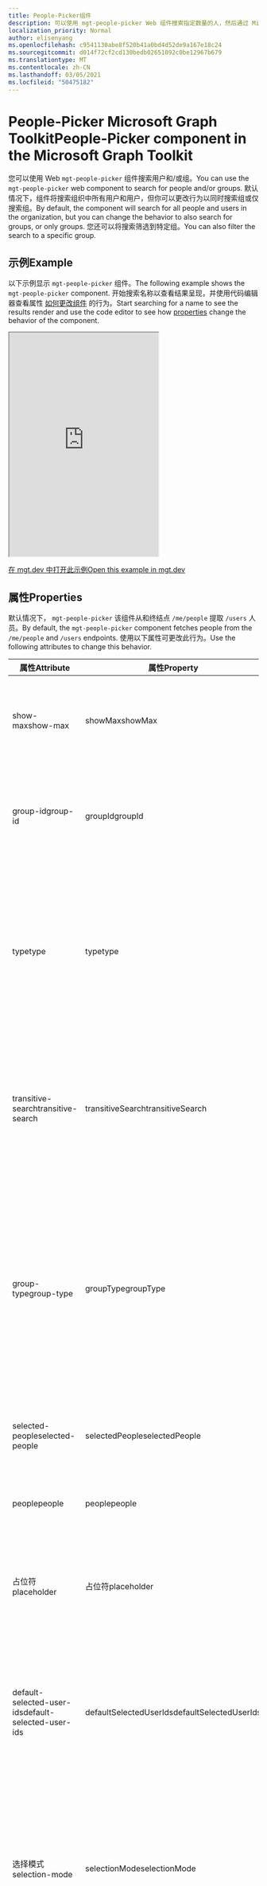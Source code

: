 ```yaml
---
title: People-Picker组件
description: 可以使用 mgt-people-picker Web 组件搜索指定数量的人，然后通过 Microsoft Graph 呈现结果列表。
localization_priority: Normal
author: elisenyang
ms.openlocfilehash: c9541130abe8f520b41a0bd4d52de9a167e18c24
ms.sourcegitcommit: d014f72cf2cd130bedb02651092c0be12967b679
ms.translationtype: MT
ms.contentlocale: zh-CN
ms.lasthandoff: 03/05/2021
ms.locfileid: "50475182"
---
```

# <a name="people-picker-component-in-the-microsoft-graph-toolkit"></a><span data-ttu-id="c1254-103">People-Picker Microsoft Graph Toolkit</span><span class="sxs-lookup"><span data-stu-id="c1254-103">People-Picker component in the Microsoft Graph Toolkit</span></span>

<span data-ttu-id="c1254-104">您可以使用 Web `mgt-people-picker` 组件搜索用户和/或组。</span><span class="sxs-lookup"><span data-stu-id="c1254-104">You can use the `mgt-people-picker` web component to search for people and/or groups.</span></span> <span data-ttu-id="c1254-105">默认情况下，组件将搜索组织中所有用户和用户，但你可以更改行为以同时搜索组或仅搜索组。</span><span class="sxs-lookup"><span data-stu-id="c1254-105">By default, the component will search for all people and users in the organization, but you can change the behavior to also search for groups, or only groups.</span></span> <span data-ttu-id="c1254-106">您还可以将搜索筛选到特定组。</span><span class="sxs-lookup"><span data-stu-id="c1254-106">You can also filter the search to a specific group.</span></span>

## <a name="example"></a><span data-ttu-id="c1254-107">示例</span><span class="sxs-lookup"><span data-stu-id="c1254-107">Example</span></span>

<span data-ttu-id="c1254-108">以下示例显示 `mgt-people-picker` 组件。</span><span class="sxs-lookup"><span data-stu-id="c1254-108">The following example shows the `mgt-people-picker` component.</span></span> <span data-ttu-id="c1254-109">开始搜索名称以查看结果呈现，并使用代码编辑器查看属性 [如何更改组件](#properties) 的行为。</span><span class="sxs-lookup"><span data-stu-id="c1254-109">Start searching for a name to see the results render and use the code editor to see how [properties](#properties) change the behavior of the component.</span></span>

<iframe src="https://mgt.dev/iframe.html?id=components-mgt-people-picker--people-picker&source=docs" height="450"></iframe>

[<span data-ttu-id="c1254-110">在 mgt.dev 中打开此示例</span><span class="sxs-lookup"><span data-stu-id="c1254-110">Open this example in mgt.dev</span></span>](https://mgt.dev/?path=/story/components-mgt-people-picker--people-picker&source=docs)

## <a name="properties"></a><span data-ttu-id="c1254-111">属性</span><span class="sxs-lookup"><span data-stu-id="c1254-111">Properties</span></span>

<span data-ttu-id="c1254-112">默认情况下， `mgt-people-picker` 该组件从和终结点 `/me/people` 提取 `/users` 人员。</span><span class="sxs-lookup"><span data-stu-id="c1254-112">By default, the `mgt-people-picker` component fetches people from the `/me/people` and `/users` endpoints.</span></span> <span data-ttu-id="c1254-113">使用以下属性可更改此行为。</span><span class="sxs-lookup"><span data-stu-id="c1254-113">Use the following attributes to change this behavior.</span></span>

| <span data-ttu-id="c1254-114">属性</span><span class="sxs-lookup"><span data-stu-id="c1254-114">Attribute</span></span> | <span data-ttu-id="c1254-115">属性</span><span class="sxs-lookup"><span data-stu-id="c1254-115">Property</span></span> | <span data-ttu-id="c1254-116">说明</span><span class="sxs-lookup"><span data-stu-id="c1254-116">Description</span></span>                                                                                                                                                                            |
| -------- | --------- | -------------------------------------------------------------------------------------------------------------------------------------------------------------------------------------- |
| <span data-ttu-id="c1254-117">show-max</span><span class="sxs-lookup"><span data-stu-id="c1254-117">show-max</span></span> | <span data-ttu-id="c1254-118">showMax</span><span class="sxs-lookup"><span data-stu-id="c1254-118">showMax</span></span>   | <span data-ttu-id="c1254-119">一个数字值，指示要显示的最大人数。</span><span class="sxs-lookup"><span data-stu-id="c1254-119">A number value to indicate the maximum number of people to show.</span></span> <span data-ttu-id="c1254-120">默认值为 6。</span><span class="sxs-lookup"><span data-stu-id="c1254-120">the default value is 6.</span></span>                                                                                             |
| <span data-ttu-id="c1254-121">group-id</span><span class="sxs-lookup"><span data-stu-id="c1254-121">group-id</span></span>    | <span data-ttu-id="c1254-122">groupId</span><span class="sxs-lookup"><span data-stu-id="c1254-122">groupId</span></span>     | <span data-ttu-id="c1254-123">一个字符串值，属于 Microsoft Graph 定义的组，用于进一步筛选搜索结果。</span><span class="sxs-lookup"><span data-stu-id="c1254-123">A string value that belongs to a Microsoft Graph defined group for further filtering of the search results.</span></span>                                                                            |
| <span data-ttu-id="c1254-124">type</span><span class="sxs-lookup"><span data-stu-id="c1254-124">type</span></span>     | <span data-ttu-id="c1254-125">type</span><span class="sxs-lookup"><span data-stu-id="c1254-125">type</span></span>      | <span data-ttu-id="c1254-126">要搜索的实体的类型。</span><span class="sxs-lookup"><span data-stu-id="c1254-126">The type of entities to search for.</span></span> <span data-ttu-id="c1254-127">可用选项有： `person` ， `group` 。 `any`</span><span class="sxs-lookup"><span data-stu-id="c1254-127">Available options are: `person`, `group`, `any`.</span></span> <span data-ttu-id="c1254-128">默认值为 `person`。</span><span class="sxs-lookup"><span data-stu-id="c1254-128">Default value is `person`.</span></span> <span data-ttu-id="c1254-129">如果设置了属性， `group-id` 则此属性无效。</span><span class="sxs-lookup"><span data-stu-id="c1254-129">This attribute has no effect if `group-id` property is set.</span></span>         
| <span data-ttu-id="c1254-130">transitive-search</span><span class="sxs-lookup"><span data-stu-id="c1254-130">transitive-search</span></span>     | <span data-ttu-id="c1254-131">transitiveSearch</span><span class="sxs-lookup"><span data-stu-id="c1254-131">transitiveSearch</span></span>      | <span data-ttu-id="c1254-132">一个布尔值，用于执行可传递搜索简单列表返回所有嵌套成员的成员的索引 - 默认情况下，不使用可传递搜索。</span><span class="sxs-lookup"><span data-stu-id="c1254-132">A Boolean value to perform a transitive search returning a flat list of all nested members - by default transitive search is not used.</span></span>|
| <span data-ttu-id="c1254-133">group-type</span><span class="sxs-lookup"><span data-stu-id="c1254-133">group-type</span></span>     | <span data-ttu-id="c1254-134">groupType</span><span class="sxs-lookup"><span data-stu-id="c1254-134">groupType</span></span>      | <span data-ttu-id="c1254-135">要搜索的组类型。</span><span class="sxs-lookup"><span data-stu-id="c1254-135">The group type to search for.</span></span> <span data-ttu-id="c1254-136">可用选项有： `unified` ， ， ， `security` `mailenabledsecurity` `distribution` `any` 。</span><span class="sxs-lookup"><span data-stu-id="c1254-136">Available options are: `unified`, `security`, `mailenabledsecurity`, `distribution`, `any`.</span></span> <span data-ttu-id="c1254-137">默认值为 `any`。</span><span class="sxs-lookup"><span data-stu-id="c1254-137">Default value is `any`.</span></span> <span data-ttu-id="c1254-138">如果该属性设置为 ， `type` 则此属性无效 `person` 。</span><span class="sxs-lookup"><span data-stu-id="c1254-138">This attribute has no effect if the `type` property is set to `person`.</span></span>                                                                           |
|  <span data-ttu-id="c1254-139">selected-people</span><span class="sxs-lookup"><span data-stu-id="c1254-139">selected-people</span></span>  | <span data-ttu-id="c1254-140">selectedPeople</span><span class="sxs-lookup"><span data-stu-id="c1254-140">selectedPeople</span></span>     | <span data-ttu-id="c1254-141">所选人员数组。</span><span class="sxs-lookup"><span data-stu-id="c1254-141">An array of selected people.</span></span> <span data-ttu-id="c1254-142">设置此值以编程方式选择人员。</span><span class="sxs-lookup"><span data-stu-id="c1254-142">Set this value to select people programmatically.</span></span>|
| <span data-ttu-id="c1254-143">people</span><span class="sxs-lookup"><span data-stu-id="c1254-143">people</span></span>   | <span data-ttu-id="c1254-144">people</span><span class="sxs-lookup"><span data-stu-id="c1254-144">people</span></span>    | <span data-ttu-id="c1254-145">在搜索结果中找到并呈现的一组人员</span><span class="sxs-lookup"><span data-stu-id="c1254-145">An array of people found and rendered in the search result</span></span> |
| <span data-ttu-id="c1254-146">占位符</span><span class="sxs-lookup"><span data-stu-id="c1254-146">placeholder</span></span>   | <span data-ttu-id="c1254-147">占位符</span><span class="sxs-lookup"><span data-stu-id="c1254-147">placeholder</span></span>    | <span data-ttu-id="c1254-148">解释如何使用组件的默认文本。</span><span class="sxs-lookup"><span data-stu-id="c1254-148">The default text that appears to explain how to use the component.</span></span> <span data-ttu-id="c1254-149">默认值为 `Start typing a name`。</span><span class="sxs-lookup"><span data-stu-id="c1254-149">Default value is `Start typing a name`.</span></span>
| <span data-ttu-id="c1254-150">default-selected-user-ids</span><span class="sxs-lookup"><span data-stu-id="c1254-150">default-selected-user-ids</span></span> | <span data-ttu-id="c1254-151">defaultSelectedUserIds</span><span class="sxs-lookup"><span data-stu-id="c1254-151">defaultSelectedUserIds</span></span> | <span data-ttu-id="c1254-152">当提供以逗号分隔的 Microsoft Graph 用户 ID 的字符串时，组件在初始化时将按所选内容呈现相应的用户。</span><span class="sxs-lookup"><span data-stu-id="c1254-152">When provided a string of comma-separated Microsoft Graph user IDs, the component renders the respective users as selected upon initialization.</span></span>
| <span data-ttu-id="c1254-153">选择模式</span><span class="sxs-lookup"><span data-stu-id="c1254-153">selection-mode</span></span> | <span data-ttu-id="c1254-154">selectionMode</span><span class="sxs-lookup"><span data-stu-id="c1254-154">selectionMode</span></span> | <span data-ttu-id="c1254-155">用于指示是允许选择多个项目， (组选择) 单个项目。</span><span class="sxs-lookup"><span data-stu-id="c1254-155">Used to indicate whether to allow selecting multiple items (users or groups) or just a single item.</span></span> <span data-ttu-id="c1254-156">可用选项包括： `single` `multiple` 、 。</span><span class="sxs-lookup"><span data-stu-id="c1254-156">Available options are: `single`, `multiple`.</span></span> <span data-ttu-id="c1254-157">默认值为 `multiple`。</span><span class="sxs-lookup"><span data-stu-id="c1254-157">Default value is `multiple`.</span></span>
| <span data-ttu-id="c1254-158">已禁用</span><span class="sxs-lookup"><span data-stu-id="c1254-158">disabled</span></span> | <span data-ttu-id="c1254-159">已禁用</span><span class="sxs-lookup"><span data-stu-id="c1254-159">disabled</span></span> | <span data-ttu-id="c1254-160">设置是否禁用人员选取器。</span><span class="sxs-lookup"><span data-stu-id="c1254-160">Sets whether the people picker is disabled.</span></span> <span data-ttu-id="c1254-161">禁用后，用户将无法搜索或选择人员。</span><span class="sxs-lookup"><span data-stu-id="c1254-161">When disabled, the user is not able to search or select people.</span></span>

<span data-ttu-id="c1254-162">下面是一 `show-max` 个示例。</span><span class="sxs-lookup"><span data-stu-id="c1254-162">The following is a `show-max` example.</span></span>

```html
<mgt-people-picker show-max="4"> </mgt-people-picker>
```

## <a name="selected-people"></a><span data-ttu-id="c1254-163">所选人员</span><span class="sxs-lookup"><span data-stu-id="c1254-163">Selected people</span></span>

<span data-ttu-id="c1254-164">组件的"所选人员"部分呈现开发人员或用户选择的每个人。</span><span class="sxs-lookup"><span data-stu-id="c1254-164">The selected people section of the component renders each person chosen by the developer or user.</span></span> 

![mgt-people-picker](./images/selected-people.png)

<span data-ttu-id="c1254-166">可以通过执行以下操作之一填充所选人员数据：</span><span class="sxs-lookup"><span data-stu-id="c1254-166">You can populate selected people data by doing one of the following:</span></span>

- <span data-ttu-id="c1254-167">直接 `selectedPeople` 设置属性，如以下示例所示。</span><span class="sxs-lookup"><span data-stu-id="c1254-167">Setting the `selectedPeople` property directly, as shown in the following example.</span></span>  

    ```javascript
    // personObject = User or Person from Microsoft Graph
    document.querySelector('mgt-people-picker').selectedPeople.push(personObject);
    ```

- <span data-ttu-id="c1254-168">使用此方法 `selectUsersById()` ，该方法接受 Microsoft graph 用户 [ID](/graph/api/resources/users) 数组，以查找关联的用户详细信息进行选择。</span><span class="sxs-lookup"><span data-stu-id="c1254-168">Using the `selectUsersById()` method, which accepts an array of Microsoft graph [user ids](/graph/api/resources/users) to find associated user details for selection.</span></span>

     ><span data-ttu-id="c1254-169">**注意：** 如果未找到用户， `id` 则不会为此呈现任何数据 `id` 。</span><span class="sxs-lookup"><span data-stu-id="c1254-169">**Note:** If no user is found for an `id`, no data will be rendered for that `id`.</span></span>

    ```javascript
    // id = Microsoft graph User "id"
    document.querySelector('mgt-people-picker').selectUsersById(["id","id"])
    ```

## <a name="events"></a><span data-ttu-id="c1254-170">活动</span><span class="sxs-lookup"><span data-stu-id="c1254-170">Events</span></span>

<span data-ttu-id="c1254-171">从组件中触发以下事件。</span><span class="sxs-lookup"><span data-stu-id="c1254-171">The following events are fired from the component.</span></span>

| <span data-ttu-id="c1254-172">事件</span><span class="sxs-lookup"><span data-stu-id="c1254-172">Event</span></span> | <span data-ttu-id="c1254-173">说明</span><span class="sxs-lookup"><span data-stu-id="c1254-173">Description</span></span> |
| --- | --- |
| `selectionChanged` | <span data-ttu-id="c1254-174">用户在选定/选取人员列表中添加或删除了人员。</span><span class="sxs-lookup"><span data-stu-id="c1254-174">The user added or removed a person from the list of selected/picked people.</span></span>|

## <a name="css-custom-properties"></a><span data-ttu-id="c1254-175">CSS 自定义属性</span><span class="sxs-lookup"><span data-stu-id="c1254-175">CSS custom properties</span></span>

<span data-ttu-id="c1254-176">组件 `mgt-people-picker` 定义以下 CSS 自定义属性。</span><span class="sxs-lookup"><span data-stu-id="c1254-176">The `mgt-people-picker` component defines the following CSS custom properties.</span></span>

```css
mgt-people-picker {
    --input-border: 2px rgba(255, 255, 255, 0.5) solid; /* sets all input area border */

      /* OR individual input border sides */
    --input-border-bottom: 2px rgba(255, 255, 255, 0.5) solid;
    --input-border-right: 2px rgba(255, 255, 255, 0.5) solid;
    --input-border-left: 2px rgba(255, 255, 255, 0.5) solid;
    --input-border-top: 2px rgba(255, 255, 255, 0.5) solid;

    --input-background-color: #1f1f1f; /* input area background color */
    --input-border-color--hover: #008394; /* input area border hover color */
    --input-border-color--focus: #0f78d4; /* input area border focus color */

    --dropdown-background-color: #1f1f1f; /* selection area background color */
    --dropdown-item-hover-background: #333d47; /* person background color on hover */
    
    --selected-person-background-color: #f1f1f1; /* person item background color */
    
    --color: white; /* input area border focus color */
    --placeholder-color: #f1f1f1; /* placeholder text color */
    --placeholder-color--focus: rgba(255, 255, 255, 0.8); /* placeholder text focus color */
}
```

## <a name="templates"></a><span data-ttu-id="c1254-177">模板</span><span class="sxs-lookup"><span data-stu-id="c1254-177">Templates</span></span>

 <span data-ttu-id="c1254-178">`mgt-people-picker` 支持 [多个模板](../customize-components/templates.md) ，您可以使用这些模板替换组件的某些部分。</span><span class="sxs-lookup"><span data-stu-id="c1254-178">`mgt-people-picker` supports several [templates](../customize-components/templates.md) that you can use to replace certain parts of the component.</span></span> <span data-ttu-id="c1254-179">若要指定模板，请包含组件 `<template>` 中的元素，将值设置为 `data-type` 下列值之一。</span><span class="sxs-lookup"><span data-stu-id="c1254-179">To specify a template, include a `<template>` element inside a component and set the `data-type` value to one of the following.</span></span>

| <span data-ttu-id="c1254-180">数据类型</span><span class="sxs-lookup"><span data-stu-id="c1254-180">Data type</span></span> | <span data-ttu-id="c1254-181">数据上下文</span><span class="sxs-lookup"><span data-stu-id="c1254-181">Data context</span></span> | <span data-ttu-id="c1254-182">说明</span><span class="sxs-lookup"><span data-stu-id="c1254-182">Description</span></span> |
| --- | --- | --- |
| <span data-ttu-id="c1254-183">默认</span><span class="sxs-lookup"><span data-stu-id="c1254-183">default</span></span> | <span data-ttu-id="c1254-184">null：无数据</span><span class="sxs-lookup"><span data-stu-id="c1254-184">null: no data</span></span> | <span data-ttu-id="c1254-185">用于覆盖整个组件的呈现的模板。</span><span class="sxs-lookup"><span data-stu-id="c1254-185">The template used to override the rendering of the entire component.</span></span>
| <span data-ttu-id="c1254-186">loading</span><span class="sxs-lookup"><span data-stu-id="c1254-186">loading</span></span> | <span data-ttu-id="c1254-187">null：无数据</span><span class="sxs-lookup"><span data-stu-id="c1254-187">null: no data</span></span> | <span data-ttu-id="c1254-188">在请求图形时用于呈现选取器状态的模板。</span><span class="sxs-lookup"><span data-stu-id="c1254-188">The template used to render the state of picker while request to graph is being made.</span></span> |
| <span data-ttu-id="c1254-189">error</span><span class="sxs-lookup"><span data-stu-id="c1254-189">error</span></span> | <span data-ttu-id="c1254-190">null：无数据</span><span class="sxs-lookup"><span data-stu-id="c1254-190">null: no data</span></span> | <span data-ttu-id="c1254-191">如果用户搜索未返回任何用户，则使用的模板。</span><span class="sxs-lookup"><span data-stu-id="c1254-191">The template used if user search returns no users.</span></span> |
| <span data-ttu-id="c1254-192">no-data</span><span class="sxs-lookup"><span data-stu-id="c1254-192">no-data</span></span> | <span data-ttu-id="c1254-193">null：无数据</span><span class="sxs-lookup"><span data-stu-id="c1254-193">null: no data</span></span> | <span data-ttu-id="c1254-194">如果用户搜索未返回用户，则使用备用模板。</span><span class="sxs-lookup"><span data-stu-id="c1254-194">An alternative template used if user search returns no users.</span></span> |
| <span data-ttu-id="c1254-195">selected-person</span><span class="sxs-lookup"><span data-stu-id="c1254-195">selected-person</span></span> | <span data-ttu-id="c1254-196">person：人员详细信息对象</span><span class="sxs-lookup"><span data-stu-id="c1254-196">person: The person details object</span></span> | <span data-ttu-id="c1254-197">用于呈现选定人员模板。</span><span class="sxs-lookup"><span data-stu-id="c1254-197">The template to render selected people.</span></span> |
| <span data-ttu-id="c1254-198">person</span><span class="sxs-lookup"><span data-stu-id="c1254-198">person</span></span> | <span data-ttu-id="c1254-199">person：人员详细信息对象</span><span class="sxs-lookup"><span data-stu-id="c1254-199">person: The person details object</span></span> | <span data-ttu-id="c1254-200">在下拉列表中呈现人员模板。</span><span class="sxs-lookup"><span data-stu-id="c1254-200">The template to render people in the dropdown.</span></span> |

<span data-ttu-id="c1254-201">以下示例演示如何使用 `error` 模板。</span><span class="sxs-lookup"><span data-stu-id="c1254-201">The following examples shows how to use the `error` template.</span></span>

```html
<mgt-people-picker>
  <template data-type="error">
    <p>Sorry, no people were found</p>
  </template>
</mgt-people-picker>
```

## <a name="microsoft-graph-permissions"></a><span data-ttu-id="c1254-202">Microsoft Graph 权限</span><span class="sxs-lookup"><span data-stu-id="c1254-202">Microsoft Graph permissions</span></span>

<span data-ttu-id="c1254-203">此组件使用以下 Microsoft Graph API 和权限。</span><span class="sxs-lookup"><span data-stu-id="c1254-203">This component uses the following Microsoft Graph APIs and permissions.</span></span>

| <span data-ttu-id="c1254-204">API</span><span class="sxs-lookup"><span data-stu-id="c1254-204">API</span></span>                                                                                                              | <span data-ttu-id="c1254-205">权限</span><span class="sxs-lookup"><span data-stu-id="c1254-205">Permission</span></span>  |
| ---------------------------------------------------------------------------------------------------------------- | ----------- |
| [<span data-ttu-id="c1254-206">/me/people</span><span class="sxs-lookup"><span data-stu-id="c1254-206">/me/people</span></span>](/graph/api/user-list-people)                    | <span data-ttu-id="c1254-207">People.Read</span><span class="sxs-lookup"><span data-stu-id="c1254-207">People.Read</span></span>        |
| [<span data-ttu-id="c1254-208">/users</span><span class="sxs-lookup"><span data-stu-id="c1254-208">/users</span></span>](/graph/api/user-list)  | <span data-ttu-id="c1254-209">User.ReadBasic.All</span><span class="sxs-lookup"><span data-stu-id="c1254-209">User.ReadBasic.All</span></span> |
| [<span data-ttu-id="c1254-210">/groups</span><span class="sxs-lookup"><span data-stu-id="c1254-210">/groups</span></span>](/group-list)  | <span data-ttu-id="c1254-211">Group.Read.All</span><span class="sxs-lookup"><span data-stu-id="c1254-211">Group.Read.All</span></span> |
| [<span data-ttu-id="c1254-212">/groups/ \$ {groupId}/members</span><span class="sxs-lookup"><span data-stu-id="c1254-212">/groups/\${groupId}/members</span></span>](/graph/api/group-list-members) | <span data-ttu-id="c1254-213">User.ReadBasic.All</span><span class="sxs-lookup"><span data-stu-id="c1254-213">User.ReadBasic.All</span></span>        |
| [<span data-ttu-id="c1254-214">/users/${userPrincipleName} </span><span class="sxs-lookup"><span data-stu-id="c1254-214">/users/${userPrincipleName} </span></span>](/graph/api/user-get)  | <span data-ttu-id="c1254-215">User.Read</span><span class="sxs-lookup"><span data-stu-id="c1254-215">User.Read</span></span> |

## <a name="authentication"></a><span data-ttu-id="c1254-216">身份验证</span><span class="sxs-lookup"><span data-stu-id="c1254-216">Authentication</span></span>

<span data-ttu-id="c1254-217">该控件使用身份验证文档中介绍的全局 [身份验证提供程序](../providers/providers.md)。</span><span class="sxs-lookup"><span data-stu-id="c1254-217">The control uses the global authentication provider described in the [authentication documentation](../providers/providers.md).</span></span>

## <a name="extend-for-more-control"></a><span data-ttu-id="c1254-218">扩展以更多控制</span><span class="sxs-lookup"><span data-stu-id="c1254-218">Extend for more control</span></span>

<span data-ttu-id="c1254-219">对于更复杂的方案或真正自定义的 UX，此组件公开了多个在组件扩展 `protected render*` 中替代的方法。</span><span class="sxs-lookup"><span data-stu-id="c1254-219">For more complex scenarios or a truly custom UX, this component exposes several `protected render*` methods for override in component extensions.</span></span>

| <span data-ttu-id="c1254-220">方法</span><span class="sxs-lookup"><span data-stu-id="c1254-220">Method</span></span> | <span data-ttu-id="c1254-221">说明</span><span class="sxs-lookup"><span data-stu-id="c1254-221">Description</span></span> |
| - | - |
| <span data-ttu-id="c1254-222">renderInput</span><span class="sxs-lookup"><span data-stu-id="c1254-222">renderInput</span></span> | <span data-ttu-id="c1254-223">呈现输入文本框。</span><span class="sxs-lookup"><span data-stu-id="c1254-223">Renders the input text box.</span></span> |
| <span data-ttu-id="c1254-224">renderSelectedPeople</span><span class="sxs-lookup"><span data-stu-id="c1254-224">renderSelectedPeople</span></span> | <span data-ttu-id="c1254-225">呈现所选人员令牌。</span><span class="sxs-lookup"><span data-stu-id="c1254-225">Renders the selected people tokens.</span></span> |
| <span data-ttu-id="c1254-226">renderSelectedPerson</span><span class="sxs-lookup"><span data-stu-id="c1254-226">renderSelectedPerson</span></span> | <span data-ttu-id="c1254-227">呈现个人个人令牌。</span><span class="sxs-lookup"><span data-stu-id="c1254-227">Renders an individual person token.</span></span> |
| <span data-ttu-id="c1254-228">renderFlyout</span><span class="sxs-lookup"><span data-stu-id="c1254-228">renderFlyout</span></span> | <span data-ttu-id="c1254-229">呈现飞出部件版式。</span><span class="sxs-lookup"><span data-stu-id="c1254-229">Renders the flyout chrome.</span></span> |
| <span data-ttu-id="c1254-230">renderFlyoutContent</span><span class="sxs-lookup"><span data-stu-id="c1254-230">renderFlyoutContent</span></span> | <span data-ttu-id="c1254-231">在结果飞出中呈现相应的状态。</span><span class="sxs-lookup"><span data-stu-id="c1254-231">Renders the appropriate state in the results flyout.</span></span> |
| <span data-ttu-id="c1254-232">renderLoading</span><span class="sxs-lookup"><span data-stu-id="c1254-232">renderLoading</span></span> | <span data-ttu-id="c1254-233">呈现加载状态。</span><span class="sxs-lookup"><span data-stu-id="c1254-233">Renders the loading state.</span></span> |
| <span data-ttu-id="c1254-234">renderNoData</span><span class="sxs-lookup"><span data-stu-id="c1254-234">renderNoData</span></span> | <span data-ttu-id="c1254-235">当未找到搜索查询的结果时呈现状态。</span><span class="sxs-lookup"><span data-stu-id="c1254-235">Renders the state when no results are found for the search query.</span></span> |
| <span data-ttu-id="c1254-236">renderSearchResults</span><span class="sxs-lookup"><span data-stu-id="c1254-236">renderSearchResults</span></span> | <span data-ttu-id="c1254-237">呈现搜索结果列表。</span><span class="sxs-lookup"><span data-stu-id="c1254-237">Renders the list of search results.</span></span> |
| <span data-ttu-id="c1254-238">renderPersonResult</span><span class="sxs-lookup"><span data-stu-id="c1254-238">renderPersonResult</span></span> | <span data-ttu-id="c1254-239">呈现个人搜索结果。</span><span class="sxs-lookup"><span data-stu-id="c1254-239">Renders an individual person search result.</span></span> |
